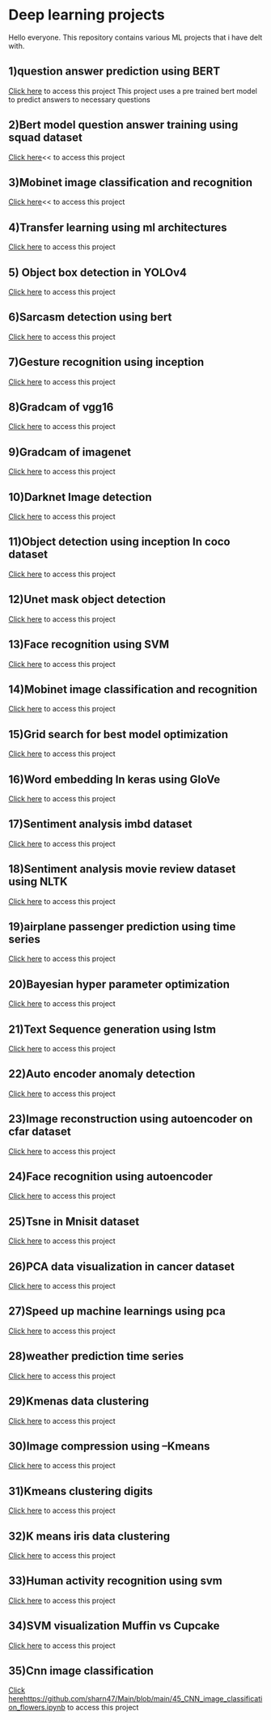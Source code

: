 # Deep learning projects

Hello everyone. This repository contains various ML projects that i have delt with.

## 1)question answer prediction using BERT
[Click here](https://github.com/sharn47/Main/blob/main/11_Bert_queestion_answer_using_pre_trained.ipynb) to access this project
This project uses a pre trained bert model to predict answers to necessary questions
## 2)Bert model question answer training using squad dataset
[Click here](https://github.com/sharn47/Main/blob/main/12_bert_ques_answer_training_using_squad_dataset.ipynb)<< to access this project

## 3)Mobinet image classification and recognition
[Click here](https://github.com/sharn47/Main/blob/main/13_Mobinet_classification_flowerdataset.ipynb)<< to access this project
## 4)Transfer learning using ml architectures
[Click here](https://github.com/sharn47/Main/blob/main/14_transfer_learning_irisdataset.ipynb) to access this project
## 5) Object box detection in YOLOv4
[Click here](https://github.com/sharn47/Main/blob/main/15_YOLO_box_detection.ipynb) to access this project

## 6)Sarcasm detection using bert
[Click here](https://github.com/sharn47/Main/blob/main/16_nlp_bert_sarcasm_dataset.ipynb) to access this project

## 7)Gesture recognition using inception
[Click here](https://github.com/sharn47/Main/blob/main/17_hand_gesutre_recognition_in_inception.ipynb) to access this project

## 8)Gradcam of vgg16
[Click here](https://github.com/sharn47/Main/blob/main/18_vgg16_GRADcam.ipynb) to access this project

## 9)Gradcam of imagenet
[Click here](https://github.com/sharn47/Main/blob/main/19_GRADcam.ipynb) to access this project

## 10)Darknet Image detection
[Click here](https://github.com/sharn47/Main/blob/main/20_Darknet_object_detection.ipynb) to access this project

## 11)Object detection using inception In  coco dataset
[Click here](https://github.com/sharn47/Main/blob/main/21_inceptionv2_obj_det_coco_.ipynb) to access this project

## 12)Unet mask object detection
[Click here](https://github.com/sharn47/Main/blob/main/22_unet_mask_obj_detection.ipynb) to access this project

## 13)Face recognition using SVM
[Click here](https://github.com/sharn47/Main/blob/main/23_Support-Vector-Machines_Face_Recognition_svm.ipynb) to access this project

## 14)Mobinet image classification and recognition
[Click here](https://github.com/sharn47/Main/blob/main/24_Mobinet_classification.ipynb) to access this project

## 15)Grid search for best model optimization
[Click here](https://github.com/sharn47/Main/blob/main/25_Grid_search_keras.ipynb) to access this project

## 16)Word embedding In keras using GloVe
[Click here](https://github.com/sharn47/Main/blob/main/26_word_embedding_keras_using%20glove.ipynb) to access this project

## 17)Sentiment analysis imbd dataset
[Click here](https://github.com/sharn47/Main/blob/main/27_nlp_imdbreview.ipynb) to access this project

## 18)Sentiment analysis  movie review dataset using  NLTK
[Click here](https://github.com/sharn47/Main/blob/main/28_Sentiment_analysis%20%20movie%20review_dataset_using%20_NLTK.ipynb) to access this project

## 19)airplane passenger prediction using time series
[Click here](https://github.com/sharn47/Main/blob/main/29_airplane_passenger_predition_using_time_series.ipynb) to access this project

## 20)Bayesian hyper parameter optimization
[Click here](https://github.com/sharn47/Main/blob/main/30_keras_Bayesian%20Hyperparameter%20Optimization.ipynb) to access this project

## 21)Text Sequence generation using lstm 
[Click here](https://github.com/sharn47/Main/blob/main/31_lstm_text_sequence_generation.ipynb) to access this project

## 22)Auto encoder anomaly detection
[Click here](https://github.com/sharn47/Main/blob/main/32_autoencoder_anomaly.ipynb) to access this project

## 23)Image reconstruction using autoencoder on cfar dataset
[Click here](https://github.com/sharn47/Main/blob/main/33_autoencoder_img_reconstruct.ipynb) to access this project

## 24)Face recognition using autoencoder
[Click here](https://github.com/sharn47/Main/blob/main/34_autoencoder_face_recog.ipynb) to access this project

## 25)Tsne in Mnisit dataset
[Click here](https://github.com/sharn47/Main/blob/main/35_%20t_sne_mnist_dataset.ipynb) to access this project

## 26)PCA data visualization in cancer dataset
[Click here](https://github.com/sharn47/Main/blob/main/36_PCA_Dimesnsionality_Reduction_cancer%20data%20.ipynb) to access this project

## 27)Speed up machine learnings using pca
[Click here](https://github.com/sharn47/Main/blob/main/37__PCA_to_Speed-up_Machine_Learning_Algorithms_MNIST.ipynb) to access this project

## 28)weather prediction time series
[Click here](https://github.com/sharn47/Main/blob/main/38_weather_lstm.ipynb) to access this project

## 29)Kmenas data clustering
[Click here](https://github.com/sharn47/Main/blob/main/39_K_means.ipynb) to access this project

## 30)Image compression using –Kmeans
[Click here](https://github.com/sharn47/Main/blob/main/40_k_means_image%20_compression.ipynb) to access this project

## 31)Kmeans clustering digits
[Click here](https://github.com/sharn47/Main/blob/main/41_KNN_MNIST.ipynb) to access this project

## 32)K means iris data clustering
[Click here](https://github.com/sharn47/Main/blob/main/42_K_means_irisdata_clustering.ipynb) to access this project

## 33)Human activity recognition using svm
[Click here](https://github.com/sharn47/Main/blob/main/43_human_activity_recog_svm.ipynb) to access this project

## 34)SVM visualization Muffin vs Cupcake
[Click here](https://github.com/sharn47/Main/blob/main/44_svm_prediction_scone_vs_cupcake_vs_muffin_poly_rbf.ipynb) to access this project

## 35)Cnn image classification
[Click here]()https://github.com/sharn47/Main/blob/main/45_CNN_image_classification_flowers.ipynb to access this project
